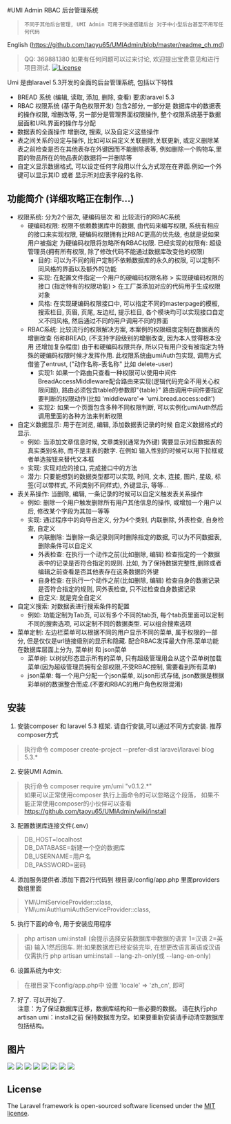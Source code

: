 #UMI Admin RBAC 后台管理系统 

> ```不同于其他后台管理, UMI Admin 可用于快速搭建后台 对于中小型后台甚至不用写任何代码``` 

English (https://github.com/taoyu65/UMIAdmin/blob/master/readme_ch.md)

> QQ: 369881380 如果有任何问题可以过来讨论, 欢迎提出宝贵意见和进行项目测试. 
[![License](https://poser.pugx.org/laravel/framework/license.svg)](https://packagist.org/packages/laravel/framework)

Umi 是由laravel 5.3开发的全面的后台管理系统, 包括以下特性

- BREAD 系统 (编辑, 读取, 添加, 删除, 查看) 要求laravel 5.3
- RBAC 权限系统 (基于角色权限开发) 包含2部分, 一部分是 数据库中的数据表的操作权限, 增删改等, 另一部分是管理界面权限操作, 整个权限系统基于数据层面和URL界面的操作与分配
- 数据表的全面操作 增删改, 搜索, 以及自定义这些操作
- 表之间关系的设定与操作, 比如可以自定义关联删除,关联更新, 或定义删除某表之前检查是否在其他表存在外键因而不能删除表等, 例如删除一个购物车,里面的物品所在的物品表的数据将一并删除等
- 自定义显示数据格式, 可以设定任何字段用以什么方式现在在界面.例如一个外键可以显示其ID 或者 显示所对应表字段的名称.

## 功能简介 (详细攻略正在制作...)

- 权限系统: 分为2个层次, 硬编码层次 和 比较流行的RBAC系统
    - 硬编码权限: 权限不依赖数据库中的数据, 由代码来编写权限, 系统有相应的接口来实现权限, 硬编码权限拥有比RBAC更高的优先级, 也就是说如果用户被指定
    为硬编码权限将忽略所有RBAC权限. 已经实现的权限有: 超级管理员(拥有所有权限, 除了修改代码不能通过数据库改变他的权限)
        - 目的: 可以为不同的用户定制不依赖数据库的永久的权限, 可以定制不同风格的界面以及额外的功能
        - 实现: 在配置文件指定一个用户的硬编码权限名称 > 实现硬编码权限的接口 (指定特有的权限功能) > 在工厂类添加对应的代码用于生成权限对象
        - 风格: 在实现硬编码权限接口中, 可以指定不同的masterpage的模板, 搜索栏目, 页眉, 页尾, 左边栏, 提示栏目, 各个模块均可以实现接口自定义不同风格, 
        然后通过不同的用户调用不同的界面
    - RBAC系统: 比较流行的权限解决方案, 本案例的权限细度定制在数据表的增删改查 俗称BREAD, (不支持字段级别的增删改查, 因为本人觉得根本没用 还增加复杂程度)
    由于和硬编码权限共存, 所以只有用户没有被指定为特殊的硬编码权限时候才发挥作用. 此权限系统由umiAuth包实现, 调用方式借鉴了entrust, ("动作名称-表名称" 比如 
    delete-user) 
        - 实现1: 如果一个路由只查看一种权限可以使用中间件BreadAccessMiddleware配合路由来实现(逻辑代码完全不用关心权限问题), 路由必须包含table的参数即"{table}"
        路由调用中间件要指定要判断的权限动作(比如 'middleware'=> 'umi.bread.access:edit')
        - 实现2: 如果一个页面包含多种不同权限判断, 可以实例化umiAuth然后 调用里面的各种方法来判断权限
- 自定义数据显示: 用于在浏览, 编辑, 添加数据表记录的时候 自定义数据格式的显示.
    - 例如: 当添加文章信息时候, 文章类别(通常为外键) 需要显示对应数据表的真实类别名称, 而不是主表的数字. 在例如 输入性别的时候可以用下拉框或者单选按钮来替代文本框
    - 实现: 实现对应的接口, 完成接口中的方法
    - 潜力: 只要能想到的数据类型都可以实现, 时间, 文本, 连接, 图片, 星级, 标签(可以带样式, 不同类别不同样式), 外键显示, 等等...
- 表关系操作: 当删除, 编辑, 一条记录的时候可以自定义触发表关系操作 
    - 例如: 删除一个用户触发删除所有用户其他信息的操作, 或增加一个用户以后, 修改某个字段为其加一等等
    - 实现: 通过程序中的向导自定义, 分为4个类别, 内联删除, 外表检查, 自身检查, 自定义
        - 内联删除: 当删除一条记录则同时删除指定的数据, 可以为不同数据表, 删除条件可以自定义
        - 外表检查: 在执行一个动作之前(比如删除, 编辑) 检查指定的一个数据表中的记录是否符合指定的规则. 比如, 为了保持数据完整性,删除或者编辑之前查看是否其他表存在这条数据的外键
        - 自身检查: 在执行一个动作之前(比如删除, 编辑) 检查自身的数据记录是否符合指定的规则, 同外表检查, 只不过检查自身数据记录
        - 自定义: 就是完全自定义
- 自定义搜索: 对数据表进行搜索条件的配置
    - 例如: 功能定制为Tab页, 可以有多个不同的tab页, 每个tab页里面可以定制不同的搜索选项, 可以定制不同的数据类型. 可以组合搜索选项
- 菜单定制: 左边栏菜单可以根据不同的用户显示不同的菜单, 属于权限的一部分, 但是仅仅是url链接级别的显示和隐藏. 配合RBAC发挥最大作用.菜单功能在数据库层面上分为, 菜单树 和 json菜单
    - 菜单树: 以树状形态显示所有的菜单, 只有超级管理用会从这个菜单树加载菜单(因为超级管理员拥有全部权限,不受RBAC控制, 需要看到所有菜单)
    - json菜单: 每一个用户分配一个json菜单, 以json形式存储, json数据是根据彩单树的数据整合而成.(不要和RBAC的用户角色权限混淆)
    
## 安装
1. 安装composer 和 laravel 5.3 框架. 请自行安装,可以通过不同方式安装. 推荐composer方式 
> 执行命令 composer create-project --prefer-dist laravel/laravel blog 5.3.*
2. 安装UMI Admin. 
>执行命令  composer require ym/umi "v0.1.2.*" <br>
>如果可以正常使用composer 执行上面命令的可以忽略这个段落， 如果不能正常使用composer的小伙伴可以查看 https://github.com/taoyu65/UMIAdmin/wiki/install
3. 配置数据库连接文件(.env)
>DB_HOST=localhost<br>
>DB_DATABASE=新建一个空的数据库<br>
>DB_USERNAME=用户名<br>
>DB_PASSWORD=密码<br>
4. 添加服务提供者.添加下面2行代码到 根目录/config/app.php 里面providers数组里面
>YM\UmiServiceProvider::class,<br>
>YM\umiAuth\umiAuthServiceProvider::class,
5. 执行下面的命令, 用于安装应用程序
>php artisan umi:install (会提示选择安装数据库中数据的语言 1=汉语 2=英语) 输入1然后回车.
>附:如果数据库已经安装完毕, 在想更改语言英语或汉语 仅需执行 php artisan umi:install --lang-zh-only(或 --lang-en-only) 
6. 设置系统为中文:
>在根目录下config/app.php中 设置 'locale' => 'zh_cn', 即可
7. 好了. 可以开始了.<br>
注意：为了保证数据库迁移，数据库结构和一些必要的数据。 请在执行php artisan umi：install之前 保持数据库为空。如果要重新安装请手动清空数据库包括结构。

    
## 图片 
![](http://umi.laravelumi.com/public/img/a.jpg)
![](http://umi.laravelumi.com/public/img/b.jpg)
![](http://umi.laravelumi.com/public/img/c.jpg)
![](http://umi.laravelumi.com/public/img/d.jpg)
![](http://umi.laravelumi.com/public/img/e.jpg)
![](http://umi.laravelumi.com/public/img/f.jpg)
![](http://umi.laravelumi.com/public/img/g.jpg)
![](http://umi.laravelumi.com/public/img/h.jpg)

## License

The Laravel framework is open-sourced software licensed under the [MIT license](http://opensource.org/licenses/MIT).
